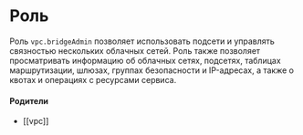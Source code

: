 # Роль

Роль `vpc.bridgeAdmin` позволяет использовать подсети и управлять связностью нескольких облачных сетей. Роль также позволяет просматривать информацию об облачных сетях, подсетях, таблицах маршрутизации, шлюзах, группах безопасности и IP-адресах, а также о квотах и операциях с ресурсами сервиса.


#### Родители

- [[vpc]]
